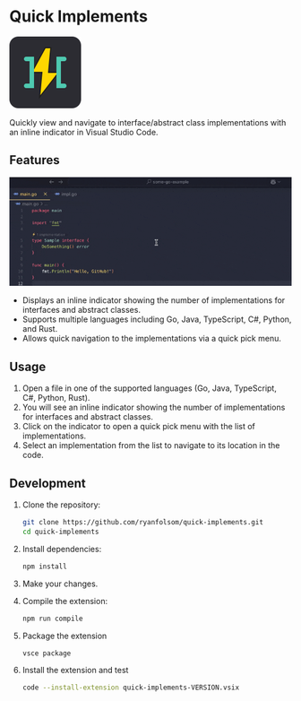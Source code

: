 # Quick Implements

<img src="images/icon.png" height="128" width="128">

Quickly view and navigate to interface/abstract class implementations with an inline indicator in Visual Studio Code.

## Features

![demo](images/demo.gif)

- Displays an inline indicator showing the number of implementations for interfaces and abstract classes.
- Supports multiple languages including Go, Java, TypeScript, C#, Python, and Rust.
- Allows quick navigation to the implementations via a quick pick menu.

## Usage

1. Open a file in one of the supported languages (Go, Java, TypeScript, C#, Python, Rust).
2. You will see an inline indicator showing the number of implementations for interfaces and abstract classes.
3. Click on the indicator to open a quick pick menu with the list of implementations.
4. Select an implementation from the list to navigate to its location in the code.

## Development

1. Clone the repository:
    ```sh
    git clone https://github.com/ryanfolsom/quick-implements.git
    cd quick-implements
    ```

2. Install dependencies:
    ```sh
    npm install
    ```

3. Make your changes.

4. Compile the extension:
    ```sh
    npm run compile
    ```

5. Package the extension
    ```sh
    vsce package
    ```

6. Install the extension and test
    ```sh
    code --install-extension quick-implements-VERSION.vsix
    ```
